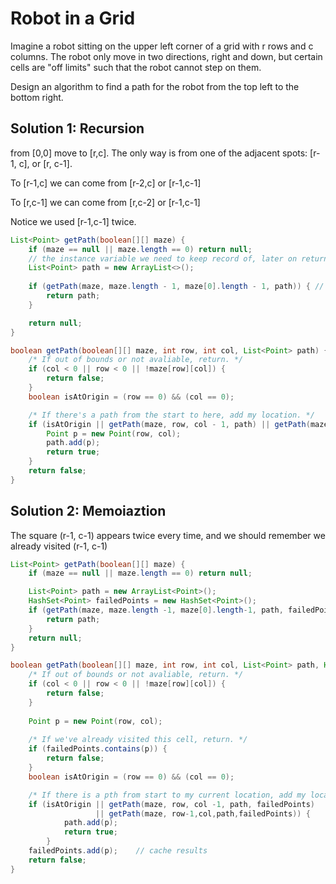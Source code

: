 # Robot in a Grid

Imagine a robot sitting on the upper left corner of a grid with r rows and c columns. The robot only move in two directions, right and down, but certain cells are "off limits" such that the robot cannot step on them.

Design an algorithm to find a path for the robot from the top left to the bottom right.


## Solution 1: Recursion

from [0,0] move to [r,c]. The only way is from one of the adjacent spots: [r-1, c], or [r, c-1].

To [r-1,c] we can come from [r-2,c] or [r-1,c-1]

To [r,c-1] we can come from [r,c-2] or [r-1,c-1]

Notice we used [r-1,c-1] twice.

```java
List<Point> getPath(boolean[][] maze) {
    if (maze == null || maze.length == 0) return null;
    // the instance variable we need to keep record of, later on return.
    List<Point> path = new ArrayList<>();
    
    if (getPath(maze, maze.length - 1, maze[0].length - 1, path)) { // get a path to right bottom corner
        return path;
    }

    return null;
}

boolean getPath(boolean[][] maze, int row, int col, List<Point> path) {
    /* If out of bounds or not avaliable, return. */
    if (col < 0 || row < 0 || !maze[row][col]) {
        return false;
    }
    boolean isAtOrigin = (row == 0) && (col == 0);

    /* If there's a path from the start to here, add my location. */
    if (isAtOrigin || getPath(maze, row, col - 1, path) || getPath(maze, row - 1, col, path)) {
        Point p = new Point(row, col);
        path.add(p);
        return true;
    }
    return false;
}
```

## Solution 2: Memoiaztion

The square (r-1, c-1) appears twice every time, and we should remember we already visited (r-1, c-1)

```java
List<Point> getPath(boolean[][] maze) {
    if (maze == null || maze.length == 0) return null;

    List<Point> path = new ArrayList<Point>();
    HashSet<Point> failedPoints = new HashSet<Point>();
    if (getPath(maze, maze.length -1, maze[0].length-1, path, failedPoints)) {
        return path;
    }
    return null;
}

boolean getPath(boolean[][] maze, int row, int col, List<Point> path, HashSet<Point> failedPoints) {
    /* If out of bounds or not avaliable, return. */
    if (col < 0 || row < 0 || !maze[row][col]) {
        return false;
    }
    
    Point p = new Point(row, col);
    
    /* If we've already visited this cell, return. */
    if (failedPoints.contains(p)) {
        return false;
    }
    boolean isAtOrigin = (row == 0) && (col == 0);

    /* If there is a pth from start to my current location, add my location. */
    if (isAtOrigin || getPath(maze, row, col -1, path, failedPoints)
                   || getPath(maze, row-1,col,path,failedPoints)) {
            path.add(p);
            return true;
        }
    failedPoints.add(p);    // cache results
    return false;
}
```